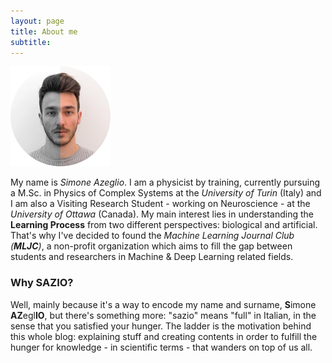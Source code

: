 ```yaml
---
layout: page
title: About me
subtitle: 
---
```


<img src="/assets/img/Me.png" width="160" height="160"/> 

My name is *Simone Azeglio*. I am a physicist by training, currently pursuing a M.Sc. in Physics of Complex Systems at the *University of Turin* (Italy) and I am also a Visiting Research Student - working on Neuroscience - at the *University of Ottawa* (Canada). My main interest lies in understanding the **Learning Process** from two different perspectives: biological and artificial. That's why I've decided to found the *Machine Learning Journal Club (**MLJC**)*, a non-profit organization which aims to fill the gap between students and researchers in Machine & Deep Learning related fields. 

### Why SAZIO? 
Well, mainly because it's a way to encode my name and surname, **S**imone **AZ**egl**IO**, but there's something more: "sazio" means "full" in Italian, in the sense that you satisfied your hunger. The ladder is the motivation behind this whole blog: explaining stuff and creating contents in order to fulfill the hunger for knowledge - in scientific terms - that wanders on top of us all. 
